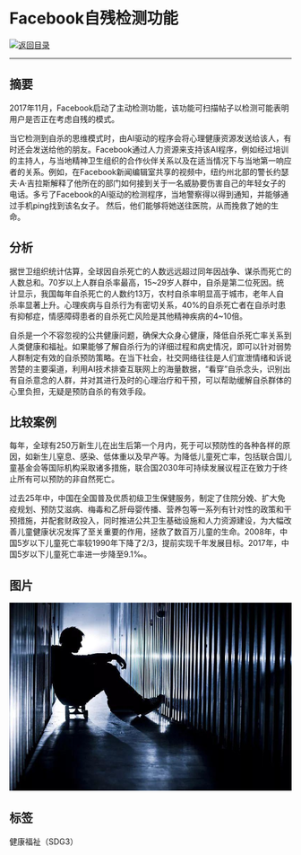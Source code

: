 # Facebook自残检测功能

[![返回目录](http://img.shields.io/badge/点击-返回目录-875A7B.svg?style=flat&colorA=8F8F8F)](/)

----------

## 摘要

2017年11月，Facebook启动了主动检测功能，该功能可扫描帖子以检测可能表明用户是否正在考虑自残的模式。

当它检测到自杀的思维模式时，由AI驱动的程序会将心理健康资源发送给该人，有时还会发送给他的朋友。Facebook通过人力资源来支持该AI程序，例如经过培训的主持人，与当地精神卫生组织的合作伙伴关系以及在适当情况下与当地第一响应者的关系。例如，在Facebook新闻编辑室共享的视频中，纽约州北部的警长约瑟夫·A·吉拉斯解释了他所在的部门如何接到关于一名威胁要伤害自己的年轻女子的电话。多亏了Facebook的AI驱动的检测程序，当地警察得以得到通知，并能够通过手机ping找到该名女子。 然后，他们能够将她送往医院，从而挽救了她的生命。

## 分析

据世卫组织统计估算，全球因自杀死亡的人数远远超过同年因战争、谋杀而死亡的人数总和。70岁以上人群自杀率最高，15\~29岁人群中，自杀是第二位死因。统计显示，我国每年自杀死亡的人数约13万，农村自杀率明显高于城市，老年人自杀率显著上升。心理疾病与自杀行为有密切关系，40%的自杀死亡者在自杀时患有抑郁症，情感障碍患者的自杀死亡风险是其他精神疾病的4~10倍。

自杀是一个不容忽视的公共健康问题，确保大众身心健康，降低自杀死亡率关系到人类健康和福祉。如果能够了解自杀行为的详细过程和病史情况，即可以针对弱势人群制定有效的自杀预防策略。在当下社会，社交网络往往是人们宣泄情绪和诉说苦楚的主要渠道，利用AI技术排查互联网上的海量数据，“看穿”自杀念头，识别出有自杀意念的人群，并对其进行及时的心理治疗和干预，可以帮助缓解自杀群体的心里负担，无疑是预防自杀的有效手段。

## 比较案例

每年，全球有250万新生儿在出生后第一个月内，死于可以预防性的各种各样的原因，如新生儿窒息、感染、低体重以及早产等。为降低儿童死亡率，包括联合国儿童基金会等国际机构采取诸多措施，联合国2030年可持续发展议程正在致力于终止所有可以预防的非自然死亡。

过去25年中，中国在全国普及优质初级卫生保健服务，制定了住院分娩、扩大免疫规划、预防艾滋病、梅毒和乙肝母婴传播、营养包等一系列有针对性的政策和干预措施，并配套财政投入，同时推进公共卫生基础设施和人力资源建设，为大幅改善儿童健康状况发挥了至关重要的作用，拯救了数百万儿童的生命。2008年，中国5岁以下儿童死亡率较1990年下降了2/3，提前实现千年发展目标。2017年，中国5岁以下儿童死亡率进一步降至9.1‰。


## 图片

![图片](3.7.1.jpg)


## 标签

健康福祉（SDG3）
